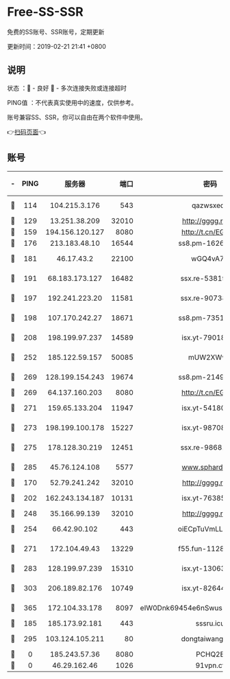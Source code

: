 # Free-SS-SSR

免费的SS账号、SSR账号，定期更新

更新时间：2019-02-21 21:41 +0800

## 说明

状态     ：🙂 - 良好 🙁 - 多次连接失败或连接超时

PING值   ：不代表真实使用中的速度，仅供参考。

账号兼容SS、SSR，你可以自由在两个软件中使用。

👉[扫码页面](https://liesauer.github.io/free-ss-ssr.github.io/)👈

## 账号

|-|PING|服务器|端口|密码|加密方式|区域|
|:----:|:----:|:-----:|-----:|:----:|:----:|:----:|
|🙂|114|104.215.3.176|543|qazwsxedc|aes-256-gcm|JP|
|🙂|129|13.251.38.209|32010|http://gggg.rocks|chacha20|SG|
|🙂|159|194.156.120.127|8080|http://t.cn/EGJIyrl|rc4-md5|RU|
|🙂|176|213.183.48.10|16544|ss8.pm-16263031|rc4-md5|RU|
|🙂|181|46.17.43.2|22100|wGQ4vA7D|aes-256-gcm|RU|
|🙂|191|68.183.173.127|16482|ssx.re-53819534|aes-256-cfb|US|
|🙂|197|192.241.223.20|11581|ssx.re-90738026|aes-256-cfb|US|
|🙂|198|107.170.242.27|18671|ss8.pm-73518154|aes-256-cfb|US|
|🙂|208|198.199.97.237|14589|isx.yt-79018658|aes-256-cfb|US|
|🙂|252|185.122.59.157|50085|mUW2XWw8|aes-256-cfb|GB|
|🙂|269|128.199.154.243|19674|ss8.pm-21493386|aes-256-cfb|SG|
|🙂|269|64.137.160.203|8080|http://t.cn/EGJIyrl|rc4-md5|CA|
|🙂|271|159.65.133.204|11947|isx.yt-54180036|aes-256-cfb|SG|
|🙂|273|198.199.100.178|15227|isx.yt-98708558|aes-256-cfb|US|
|🙂|275|178.128.30.219|12451|ssx.re-98681435|aes-256-cfb|SG|
|🙂|285|45.76.124.108|5577|www.sphard.com|aes-256-cfb|AU|
|🙂|170|52.79.241.242|32010|http://gggg.rocks|chacha20|KR|
|🙂|202|162.243.134.187|10131|isx.yt-76385286|aes-256-cfb|US|
|🙂|248|35.166.99.139|32010|http://gggg.rocks|chacha20|US|
|🙂|254|66.42.90.102|443|oiECpTuVmLLxk4Ts|aes-256-cfb|US|
|🙂|271|172.104.49.43|13229|f55.fun-11286035|aes-256-cfb|SG|
|🙂|283|128.199.97.239|15310|isx.yt-13063955|aes-256-cfb|SG|
|🙂|303|206.189.82.176|10749|isx.yt-82644423|aes-256-cfb|SG|
|🙂|365|172.104.33.178|8097|eIW0Dnk69454e6nSwuspv9DmS201tQ0D|aes-256-cfb|SG|
|🙁|185|185.173.92.181|443|sssru.icu|rc4-md5|RU|
|🙁|295|103.124.105.211|80|dongtaiwang.com|aes-256-cfb|US|
|🙁|0|185.243.57.36|8080|PCHQ2E|rc4-md5|US|
|🙁|0|46.29.162.46|1026|91vpn.cf|rc4-md5|RU|
